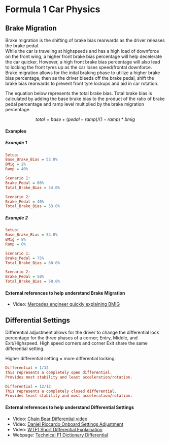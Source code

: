 # Formula 1 Car Physics
## Brake Migration
Brake migration is the shifting of brake bias rearwards as the driver releases the brake pedal.  
While the car is traveling at highspeeds and has a high load of downforce on the front wing, a higher front brake bias percentage will help decelerate the car quicker. However, a high front brake bias percentage will also lead to locking the front tyres up as the car loses speed/frontal downforce. Brake migration allows for the inital braking phase to utilize a higher brake bias percentage, then as the driver bleeds off the brake pedal, shift the brake bias rearwards to prevent front tyre lockups and aid in car rotation.

The equation below represents the total brake bias. Total brake bias is calculated by adding the base brake bias to the product of the ratio of brake pedal percentage and ramp level multiplied by the brake migration percentage.

```math
total = base + (pedal - ramp) / (1 - ramp) * bmig
``` 

#### Examples
##### Example 1
```ini
Setup:  
Base_Brake_Bias = 53.0%  
BMig = 2%  
Ramp = 40%

Scenario 1:  
Brake_Pedal = 60%  
Total_Brake_Bias = 54.0%  

Scenario 2:  
Brake_Pedal = 40%  
Total_Brake_Bias = 53.0%  
```

##### Example 2
```ini
Setup:  
Base_Brake_Bias = 54.0%  
BMig = 8%  
Ramp = 0%   

Scenario 1:  
Brake_Pedal = 75%  
Total_Brake_Bias = 60.0%  

Scenario 2:  
Brake_Pedal = 50%  
Total_Brake_Bias = 58.0%  
```

#### External references to help understand Brake Migration
- Video: [Mercedes engineer quickly explaining BMIG](https://youtu.be/ODaPkCehkkA?t=211)

## Differential Settings
Differential adjustment allows for the driver to change the differential lock percentage for the three phases of a corner; Entry, Middle, and Exit/Highspeed. High speed corners and corner Exit share the same differential setting. 

Higher differential setting = more differential locking.  

```ini
Differential = 1/12
This represents a completely open differential.
Provides most stability and least acceleration/rotation.
```

```ini
Differential = 12/12
This represents a completely closed differential.
Provides least stability and most acceleration/rotation.
```

#### External references to help understand Differential Settings
- Video: [Chain Bear Differential video](https://www.youtube.com/watch?v=jbPZauD4DQM)  
- Video: [Daniel Riccardo Onboard Settings Adjustment](https://www.youtube.com/watch?v=UW6f7CkQ90U)  
- Video: [WTF1 Short Differential Explaination](https://youtu.be/JbqEtApATZg?t=242)
- Webpage: [Technical F1 Dictionary Differential](https://www.formula1-dictionary.net/differential.html)
